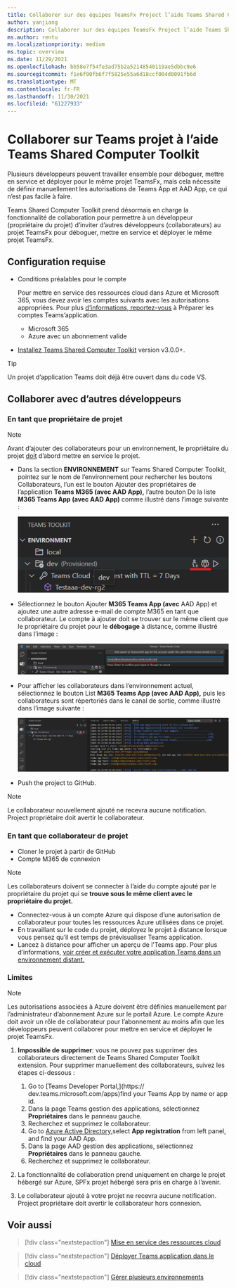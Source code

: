 ```yaml
---
title: Collaborer sur des équipes TeamsFx Project l’aide Teams Shared Computer Toolkit
author: yanjiang
description: Collaborer sur des équipes TeamsFx Project l’aide Teams Shared Computer Toolkit
ms.author: rentu
ms.localizationpriority: medium
ms.topic: overview
ms.date: 11/29/2021
ms.openlocfilehash: bb58e7f54fe3ad75b2a52148540119ae5dbbc9e6
ms.sourcegitcommit: f1e6f90fb6f7f5825e55a6d18ccf004d0091fb6d
ms.translationtype: MT
ms.contentlocale: fr-FR
ms.lasthandoff: 11/30/2021
ms.locfileid: "61227933"
---
```

# <a name="collaborate-on-teams-project-using-teams-toolkit"></a>Collaborer sur Teams projet à l’aide Teams Shared Computer Toolkit

Plusieurs développeurs peuvent travailler ensemble pour déboguer, mettre en service et déployer pour le même projet TeamsFx, mais cela nécessite de définir manuellement les autorisations de Teams App et AAD App, ce qui n’est pas facile à faire.

Teams Shared Computer Toolkit prend désormais en charge la fonctionnalité de collaboration pour permettre à un développeur (propriétaire du projet) d’inviter d’autres développeurs (collaborateurs) au projet TeamsFx pour déboguer, mettre en service et déployer le même projet TeamsFx.

## <a name="prerequisites"></a>Configuration requise

* Conditions préalables pour le compte

    Pour mettre en service des ressources cloud dans Azure et Microsoft 365, vous devez avoir les comptes suivants avec les autorisations appropriées. Pour plus [d’informations, reportez-vous](accounts.md) à Préparer les comptes Teams’application.

    * Microsoft 365
    * Azure avec un abonnement valide

* [Installez Teams Shared Computer Toolkit](https://marketplace.visualstudio.com/items?itemName=TeamsDevApp.ms-teams-vscode-extension) version v3.0.0+.

> [!TIP]
> Un projet d’application Teams doit déjà être ouvert dans du code VS.

## <a name="collaborate-with-other-developers"></a>Collaborer avec d’autres développeurs

### <a name="as-a-project-owner"></a>En tant que propriétaire de projet

> [!NOTE]
> Avant d’ajouter des collaborateurs pour un environnement, le propriétaire du projet [doit](provision.md) d’abord mettre en service le projet.

* Dans la section **ENVIRONNEMENT** sur Teams Shared Computer Toolkit, pointez  sur le nom de l’environnement pour rechercher les boutons Collaborateurs, l’un est le bouton Ajouter des propriétaires de l’application **Teams M365 (avec AAD App),** l’autre bouton De la liste **M365 Teams App (avec AAD App)** comme illustré dans l’image suivante :

  ![boutons de collaboration](./images/collaboration-buttons.png)

* Sélectionnez le bouton Ajouter **M365 Teams App (avec** AAD App) et ajoutez une autre adresse e-mail de compte M365 en tant que collaborateur. Le compte à ajouter doit se trouver sur le même client que le propriétaire du projet pour le **débogage** à distance, comme illustré dans l’image :

  ![e-mail de collaborateur d’entrée](./images/collaboration-add-owner-email.png)

* Pour afficher les collaborateurs dans l’environnement actuel, sélectionnez le bouton List **M365 Teams App (avec AAD App),** puis les collaborateurs sont répertoriés dans le canal de sortie, comme illustré dans l’image suivante :

  ![propriétaires de liste de collaboration](./images/collaboration-list-owners.png)

* Push the project to GitHub.

> [!NOTE]
> Le collaborateur nouvellement ajouté ne recevra aucune notification. Project propriétaire doit avertir le collaborateur.

### <a name="as-a-project-collaborator"></a>En tant que collaborateur de projet

* Cloner le projet à partir de GitHub
* Compte M365 de connexion

> [!NOTE]
> Les collaborateurs doivent se connecter à l’aide du compte ajouté par le propriétaire du projet qui se **trouve sous le même client avec le propriétaire du projet.**

* Connectez-vous à un compte Azure qui dispose d’une autorisation de collaborateur pour toutes les ressources Azure utilisées dans ce projet.
* En travaillant sur le code du projet, déployez le projet à distance lorsque vous pensez qu’il est temps de prévisualiser Teams application.
* Lancez à distance pour afficher un aperçu de l’Teams app. Pour plus d’informations, [voir créer et exécuter votre application Teams dans un environnement distant.](/microsoftteams/platform/sbs-gs-javascript?tabs=vscode%2Cvsc%2Cviscode%2Cvcode&tutorial-step=3&branch)

### <a name="limitations"></a>Limites

> [!NOTE]
> Les autorisations associées à Azure doivent être définies manuellement par l’administrateur d’abonnement Azure sur le portail Azure. Le compte Azure doit avoir un rôle de collaborateur pour l’abonnement au moins afin que les développeurs peuvent collaborer pour mettre en service et déployer le projet TeamsFx.

1. **Impossible de supprimer**: vous ne pouvez pas supprimer des collaborateurs directement de Teams Shared Computer Toolkit extension. Pour supprimer manuellement des collaborateurs, suivez les étapes ci-dessous :

      1. Go to [Teams Developer Portal,](https://  dev.teams.microsoft.com/apps)find your Teams App by name or app id.
      2. Dans la page Teams gestion des applications, sélectionnez **Propriétaires** dans le panneau gauche.
      3. Recherchez et supprimez le collaborateur.
      4. Go to [Azure Active Directory,](https://ms.portal.azure.com/#blade/Microsoft_AAD_IAM/ActiveDirectoryMenuBlade/RegisteredApps)select **App registration** from left panel, and find your AAD App.
      5. Dans la page AAD gestion des applications, sélectionnez **Propriétaires** dans le panneau gauche.
      6. Recherchez et supprimez le collaborateur.
    

1. La fonctionnalité de collaboration prend uniquement en charge le projet hébergé sur Azure, SPFx projet hébergé sera pris en charge à l’avenir.

1. Le collaborateur ajouté à votre projet ne recevra aucune notification. Project propriétaire doit avertir le collaborateur hors connexion.

## <a name="see-also"></a>Voir aussi

> [!div class="nextstepaction"]
> [Mise en service des ressources cloud](provision.md)

> [!div class="nextstepaction"]
> [Déployer Teams application dans le cloud](deploy.md)

> [!div class="nextstepaction"]
> [Gérer plusieurs environnements](TeamsFx-multi-env.md)
